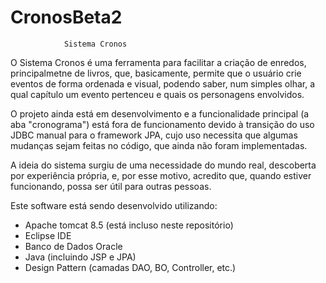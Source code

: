 # CronosBeta2

                Sistema Cronos
                
O Sistema Cronos é uma ferramenta para facilitar a criação de enredos, principalmetne de livros, que, basicamente, permite que o usuário crie eventos de forma ordenada e visual, podendo saber, num simples olhar, a qual capítulo um evento pertenceu e quais os personagens envolvidos.

O projeto ainda está em desenvolvimento e a funcionalidade principal (a aba "cronograma") está fora de funcionamento devido à transição do uso JDBC manual para o framework JPA, cujo uso necessita que algumas mudanças sejam feitas no código, que ainda não foram implementadas.

A ideia do sistema surgiu de uma necessidade do mundo real, descoberta por experiência própria, e, por esse motivo, acredito que, quando estiver funcionando, possa ser útil para outras pessoas.

Este software está sendo desenvolvido utilizando:

* Apache tomcat 8.5 (está incluso neste repositório)
* Eclipse IDE
* Banco de Dados Oracle
* Java (incluindo JSP e JPA)
* Design Pattern (camadas DAO, BO, Controller, etc.)
